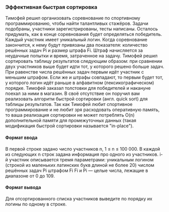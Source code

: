 
### Эффективная быстрая сортировка


Тимофей решил организовать соревнование по спортивному программированию, чтобы найти талантливых стажёров. Задачи подобраны, участники зарегистрированы, тесты написаны. Осталось придумать, как в конце соревнования будет определяться победитель. 
Каждый участник имеет уникальный логин. Когда соревнование закончится, к нему будут привязаны два показателя: количество решённых задач Pi и размер штрафа Fi. Штраф начисляется за неудачные попытки и время, затраченное на задачу. 
Тимофей решил сортировать таблицу результатов следующим образом: при сравнении двух участников выше будет идти тот, у которого решено больше задач. При равенстве числа решённых задач первым идёт участник с меньшим штрафом. Если же и штрафы совпадают, то первым будет тот, у которого логин идёт раньше в алфавитном (лексикографическом) порядке.
Тимофей заказал толстовки для победителей и накануне поехал за ними в магазин. В своё отсутствие он поручил вам реализовать алгоритм быстрой сортировки (англ. quick sort) для таблицы результатов. Так как Тимофей любит спортивное программирование и не любит зря расходовать оперативную память, то ваша реализация сортировки не может потреблять O(n) дополнительной памяти для промежуточных данных (такая модификация быстрой сортировки называется "in-place"). 

#### Формат ввода
В первой строке задано число участников n, 1 ≤ n ≤ 100 000. 
В каждой из следующих n строк задана информация про одного из участников.
i-й участник описывается тремя параметрами:
уникальным логином (строкой из маленьких латинских букв длиной не более 20)
числом решённых задач Pi
штрафом Fi
Fi и Pi — целые числа, лежащие в диапазоне от 0 до 109.

#### Формат вывода
Для отсортированного списка участников выведите по порядку их логины по одному в строке.